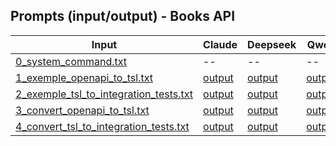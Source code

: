 ## Prompts (input/output) - Books API

| Input | Claude | Deepseek | Qwen | Sabia | LLaMA | GPT | Gemini | Mistral |
|---|---|---|---|---|---|---|---|---|
| [0_system_command.txt](prompts/0_system_command.txt)                                        | -- | -- | -- | -- | -- | -- | -- | -- | 
| [1_exemple_openapi_to_tsl.txt](prompts/1_exemple_openapi_to_tsl.txt)                        | [output](output/claude_1_exemple_openapi_to_tsl_result.txt)           | [output](output/deepseek_1_exemple_openapi_to_tsl_result.txt)           | [output](output/qwen_1_exemple_openapi_to_tsl_result.txt)           | [output](output/maritaca_1_exemple_openapi_to_tsl_result.txt)           | [output](output/llama_1_exemple_openapi_to_tsl_result.txt)           | [output](output/gpt_1_exemple_openapi_to_tsl_result.txt)           | [output](output/gemini_1_exemple_openapi_to_tsl_result.txt)           | [output](output/mixtral_1_exemple_openapi_to_tsl_result.txt)           | 
| [2_exemple_tsl_to_integration_tests.txt](prompts/2_exemple_tsl_to_integration_tests.txt)    | [output](output/claude_2_exemple_tsl_to_integration_tests_result.txt) | [output](output/deepseek_2_exemple_tsl_to_integration_tests_result.txt) | [output](output/qwen_2_exemple_tsl_to_integration_tests_result.txt) | [output](output/maritaca_2_exemple_tsl_to_integration_tests_result.txt) | [output](output/llama_2_exemple_tsl_to_integration_tests_result.txt) | [output](output/gpt_2_exemple_tsl_to_integration_tests_result.txt) | [output](output/gemini_2_exemple_tsl_to_integration_tests_result.txt) | [output](output/mixtral_2_exemple_tsl_to_integration_tests_result.txt) |  
| [3_convert_openapi_to_tsl.txt](prompts/3_convert_openapi_to_tsl.txt)                        | [output](output/claude_3_convert_openapi_to_tsl_result.txt)           | [output](output/deepseek_3_convert_openapi_to_tsl_result.txt)           | [output](output/qwen_3_convert_openapi_to_tsl_result.txt)           | [output](output/maritaca_3_convert_openapi_to_tsl_result.txt)           | [output](output/llama_3_convert_openapi_to_tsl_result.txt)           | [output](output/gpt_3_convert_openapi_to_tsl_result.txt)           | [output](output/gemini_3_convert_openapi_to_tsl_result.txt)           | [output](output/mixtral_3_convert_openapi_to_tsl_result.txt)           |  
| [4_convert_tsl_to_integration_tests.txt](prompts/4_convert_tsl_to_integration_tests.txt)    | [output](output/claude_4_convert_tsl_to_integration_tests_result.txt) | [output](output/deepseek_4_convert_tsl_to_integration_tests_result.txt) | [output](output/qwen_4_convert_tsl_to_integration_tests_result.txt) | [output](output/maritaca_4_convert_tsl_to_integration_tests_result.txt) | [output](output/llama_4_convert_tsl_to_integration_tests_result.txt) | [output](output/gpt_4_convert_tsl_to_integration_tests_result.txt) | [output](output/gemini_4_convert_tsl_to_integration_tests_result.txt) | [output](output/mixtral_4_convert_tsl_to_integration_tests_result.txt) | 
